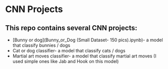 # CNN Projects

## This repo contains several CNN projects:
* [Bunny or dog](Bunny_or_Dog \(Small Dataset- 150 pics\).ipynb)- a model that classify bunnies / dogs 
* Cat or dog classifier- a model that classify cats / dogs
* Martial art moves classifier- a model that classify martial art moves (I used simple ones like Jab and Hook on this model)
